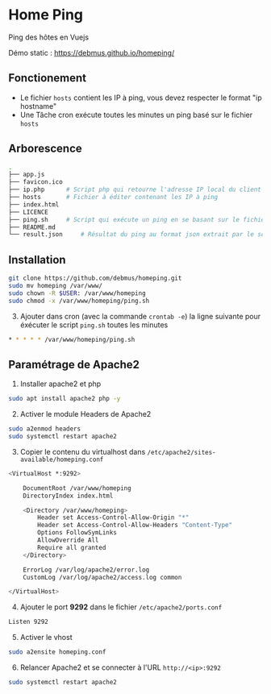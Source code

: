 # Home Ping

Ping des hôtes en Vuejs

Démo static : https://debmus.github.io/homeping/

## Fonctionement
- Le fichier `hosts` contient les IP à ping, vous devez respecter le format "ip hostname"
- Une Tâche cron exécute toutes les minutes un ping basé sur le fichier `hosts`

## Arborescence
```bash
.
├── app.js
├── favicon.ico
├── ip.php		# Script php qui retourne l'adresse IP local du client
├── hosts		# Fichier à éditer contenant les IP à ping
├── index.html
├── LICENCE	
├── ping.sh		# Script qui exécute un ping en se basant sur le fichier 'hosts'
├── README.md
└── result.json		# Résultat du ping au format json extrait par le script 'ping.sh'
```

## Installation
```bash
git clone https://github.com/debmus/homeping.git
sudo mv homeping /var/www/
sudo chown -R $USER: /var/www/homeping
sudo chmod -x /var/www/homeping/ping.sh
```

3. Ajouter dans cron (avec la commande `crontab -e`) la ligne suivante pour éxécuter le script `ping.sh` toutes les minutes
```bash
* * * * * /var/www/homeping/ping.sh
```

## Paramétrage de Apache2
1.	Installer apache2 et php
```bash
sudo apt install apache2 php -y
```

2.	Activer le module Headers de Apache2
```bash
sudo a2enmod headers
sudo systemctl restart apache2
```

3.	Copier le contenu du virtualhost dans `/etc/apache2/sites-available/homeping.conf`
```bash
<VirtualHost *:9292>

	DocumentRoot /var/www/homeping
	DirectoryIndex index.html

	<Directory /var/www/homeping>
		Header set Access-Control-Allow-Origin "*"
		Header set Access-Control-Allow-Headers "Content-Type"
		Options FollowSymLinks
		AllowOverride All
		Require all granted
	</Directory>

	ErrorLog /var/log/apache2/error.log
	CustomLog /var/log/apache2/access.log common

</VirtualHost>
```

4.	Ajouter le port **9292** dans le fichier `/etc/apache2/ports.conf`
```bash
Listen 9292
```

5.	Activer le vhost
```bash
sudo a2ensite homeping.conf
```

6.	Relancer Apache2 et se connecter à l'URL `http://<ip>:9292`
```bash
sudo systemctl restart apache2
```
